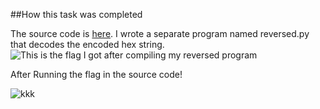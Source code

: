 ##How this task was completed

The source code is [here](https://drive.google.com/file/d/0B3sOPp4yzeLTdHZiazhmNFZ2VEE/view?usp=sharing). I wrote a separate program named reversed.py that decodes the encoded hex string.
![This is the flag I got after compiling my reversed program](https://github.com/iammarco11/amfoss-tasks/blob/master/additional%20tasks/pythonsource/ss.png(1).png)

After Running the flag in the source code!

![kkk](https://github.com/iammarco11/amfoss-tasks/blob/master/additional%20tasks/pythonsource/Screenshot%20from%202019-09-22%2015-15-54.png)
